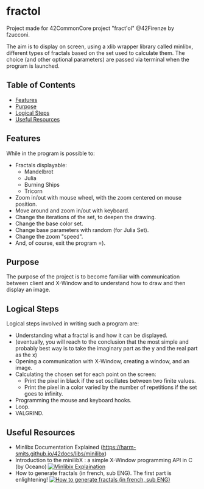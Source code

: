 # fractol

Project made for 42CommonCore project "fract'ol" @42Firenze by fzucconi.

The aim is to display on screen, using a xlib wrapper library called minlibx, different types of fractals based on the set used to calculate them. The choice (and other optional parameters) are passed via terminal when the program is launched.

## Table of Contents
- [Features](#features)
- [Purpose](#purpose)
- [Logical Steps](#logical-steps)
- [Useful Resources](#useful-resources)

## Features

While in the program is possible to:
- Fractals displayable:
  - Mandelbrot 
  - Julia
  - Burning Ships
  - Tricorn
- Zoom in/out with mouse wheel, with the zoom centered on mouse position.
- Move around and zoom in/out with keyboard.
- Change the iterations of the set, to deepen the drawing.
- Change the base color set.
- Change base parameters with random (for Julia Set).
- Change the zoom "speed".
- And, of course, exit the program =).

## Purpose

The purpose of the project is to become familiar with communication between client and X-Window and to understand how to draw and then display an image.

## Logical Steps

Logical steps involved in writing such a program are:
- Understanding what a fractal is and how it can be displayed.
- (eventually, you will reach to the conclusion that the most simple and probably best way is to take the imaginary part as the y and the real part as the x)
- Opening a communication with X-Window, creating a window, and an image.
- Calculating the chosen set for each point on the screen:
  - Print the pixel in black if the set oscillates between two finite values.
  - Print the pixel in a color varied by the number of repetitions if the set goes to infinity.
- Programming the mouse and keyboard hooks.
- Loop.
- VALGRIND.

## Useful Resources

- Minlibx Documentation Explained (https://harm-smits.github.io/42docs/libs/minilibx)
- Introduction to the minilibX : a simple X-Window programming API in C (by Oceano)
[![Minlibix Explaination](https://img.youtube.com/vi/bYS93r6U0zg/0.jpg)](https://www.youtube.com/watch?v=bYS93r6U0zg)
- How to generate fractals (in french, sub ENG). The first part is enlightening!
[![How to generate fractals (in french, sub ENG)](https://img.youtube.com/vi/wUlVFYJIUNA/0.jpg)](https://www.youtube.com/watch?v=wUlVFYJIUNA)





